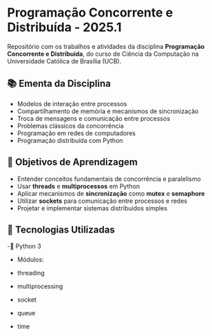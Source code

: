 # Programação Concorrente e Distribuída - 2025.1

Repositório com os trabalhos e atividades da disciplina **Programação Concorrente e Distribuída**, do curso de Ciência da Computação na Universidade Católica de Brasília (UCB).

## 📚 Ementa da Disciplina

- Modelos de interação entre processos
- Compartilhamento de memória e mecanismos de sincronização
- Troca de mensagens e comunicação entre processos
- Problemas clássicos da concorrência
- Programação em redes de computadores
- Programação distribuída com Python

## 🎯 Objetivos de Aprendizagem

- Entender conceitos fundamentais de concorrência e paralelismo
- Usar **threads** e **multiprocessos** em Python
- Aplicar mecanismos de **sincronização** como **mutex** e **semaphore**
- Utilizar **sockets** para comunicação entre processos e redes
- Projetar e implementar sistemas distribuídos simples

## 🧪 Tecnologias Utilizadas

-🐍 Python 3

- Módulos:

- threading

- multiprocessing

- socket

- queue

- time

